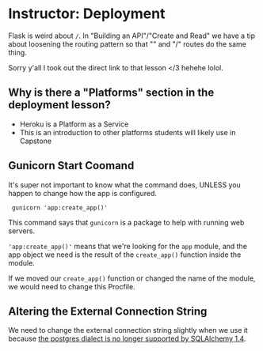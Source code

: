 # Instructor: Deployment

Flask is weird about `/`. In "Building an API"/"Create and Read" we have a tip about loosening the routing pattern so that "" and "/" routes do the same thing.

Sorry y'all I took out the direct link to that lesson </3 hehehe lolol.

## Why is there a "Platforms" section in the deployment lesson?

- Heroku is a Platform as a Service
- This is an introduction to other platforms students will likely use in Capstone


## Gunicorn Start Coomand

It's super not important to know what the command does, UNLESS you happen to change how the app is configured.


```
 gunicorn 'app:create_app()'
```

This command says that `gunicorn` is a package to help with running web servers.

`'app:create_app()'` means that we're looking for the `app` module, and the app object we need is the result of the `create_app()` function inside the module.

If we moved our `create_app()` function or changed the name of the module, we would need to change this Procfile.

## Altering the External Connection String
We need to change the external connection string slightly when we use it because [the postgres dialect is no longer supported by SQLAlchemy 1.4](https://github.com/sqlalchemy/sqlalchemy/blob/8fc5005dfe3eb66a46470ad8a8c7b95fc4d6bdca/lib/sqlalchemy/dialects/postgres.py).